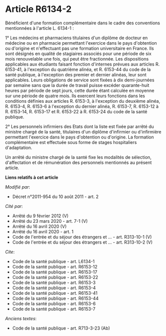 # Article R6134-2

Bénéficient d'une formation complémentaire dans le cadre des conventions mentionnées à l'article L. 6134-1 : 

1° Les médecins et pharmaciens titulaires d'un diplôme de docteur en médecine ou en pharmacie permettant l'exercice dans le
pays d'obtention ou d'origine et n'effectuant pas une formation universitaire en France. Ils sont désignés en qualité de
stagiaires associés pour une période de six mois renouvelable une fois, qui peut être fractionnée. Les dispositions
applicables aux étudiants faisant fonction d'internes prévues aux articles R. 6153-41, à l'exception du quatrième alinéa, et
R. 6153-44 du code de la santé publique, à l'exception des premier et dernier alinéas, leur sont applicables. Leurs
obligations de service sont fixées à dix demi-journées par semaine sans que la durée de travail puisse excéder quarante-huit
heures par période de sept jours, cette durée étant calculée en moyenne sur une période de quatre mois. Ils exercent leurs
fonctions dans les conditions définies aux articles R. 6153-3, à l'exception du deuxième alinéa, R. 6153-4, R. 6153-6 à
l'exception du dernier alinéa, R. 6153-7, R. 6153-12 à R. 6153-14, R. 6153-17 et R. 6153-22 à R. 6153-24 du code de la santé
publique. 

2° Les personnels infirmiers des Etats dont la liste est fixée par arrêté du ministre chargé de la santé, titulaires d'un
diplôme d'infirmier ou d'infirmière permettant l'exercice dans le pays d'obtention ou d'origine. La formation complémentaire
est effectuée sous forme de stages hospitaliers d'adaptation. 

Un arrêté du ministre chargé de la santé fixe les modalités de sélection, d'affectation et de rémunération des personnels
mentionnés au présent article.

**Liens relatifs à cet article**

_Modifié par_:

  - Décret n°2011-954 du 10 août 2011 - art. 2

_Cité par_:

  - Arrêté du 9 février 2012 (V)
  - Arrêté du 23 mars 2020 - art. 7-1 (V)
  - Arrêté du 16 avril 2020 (V)
  - Arrêté du 16 avril 2020 - art. 1
  - Code de l'entrée et du séjour des étrangers et ... - art. R313-10-1 (V)
  - Code de l'entrée et du séjour des étrangers et ... - art. R313-10-2 (V)

_Cite_:

  - Code de la santé publique - art. L6134-1
  - Code de la santé publique - art. R6153-12
  - Code de la santé publique - art. R6153-17
  - Code de la santé publique - art. R6153-22
  - Code de la santé publique - art. R6153-3
  - Code de la santé publique - art. R6153-4
  - Code de la santé publique - art. R6153-41
  - Code de la santé publique - art. R6153-44
  - Code de la santé publique - art. R6153-6
  - Code de la santé publique - art. R6153-7

_Anciens textes_:

  - Code de la santé publique - art. R713-3-23 (Ab)
